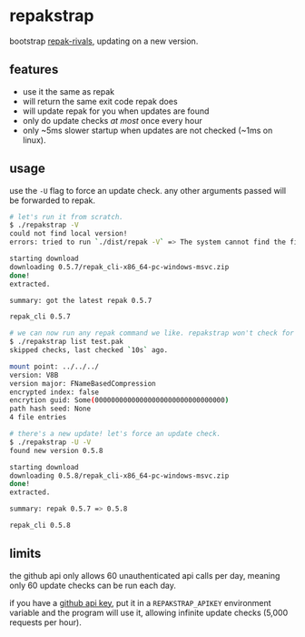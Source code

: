 # repakstrap

bootstrap [repak-rivals](https://github.com/natimerry/repak-rivals), updating on a new version.

## features

- use it the same as repak
- will return the same exit code repak does
- will update repak for you when updates are found
- only do update checks *at most* once every hour
- only ~5ms slower startup when updates are not checked (~1ms on linux).

## usage

use the `-U` flag to force an update check. any other arguments passed will be forwarded to repak.

```bash
# let's run it from scratch.
$ ./repakstrap -V
could not find local version!
errors: tried to run `./dist/repak -V` => The system cannot find the file specified.

starting download
downloading 0.5.7/repak_cli-x86_64-pc-windows-msvc.zip
done!
extracted.

summary: got the latest repak 0.5.7

repak_cli 0.5.7

# we can now run any repak command we like. repakstrap won't check for updates for an hour.
$ ./repakstrap list test.pak
skipped checks, last checked `10s` ago.

mount point: ../../../
version: V8B
version major: FNameBasedCompression
encrypted index: false
encrytion guid: Some(00000000000000000000000000000000)
path hash seed: None
4 file entries

# there's a new update! let's force an update check.
$ ./repakstrap -U -V
found new version 0.5.8

starting download
downloading 0.5.8/repak_cli-x86_64-pc-windows-msvc.zip
done!
extracted.

summary: repak 0.5.7 => 0.5.8

repak_cli 0.5.8
```

## limits

the github api only allows 60 unauthenticated api calls per day, meaning only 60 update checks can be run each day.

if you have a [github api key](https://docs.github.com/en/authentication/keeping-your-account-and-data-secure/managing-your-personal-access-tokens), put it in a `REPAKSTRAP_APIKEY` environment variable and the program will use it, allowing infinite update checks (5,000 requests per hour).
